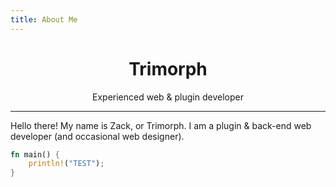 ```yaml
---
title: About Me
---
```


<div style="text-align: center">
    <h1>Trimorph</h1>
    <p>Experienced web & plugin developer</p>
</div>
<hr>

Hello there!  My name is Zack, or Trimorph.  I am a plugin & back-end web developer (and occasional web designer).

```rust
fn main() {
    println!("TEST");
}
```